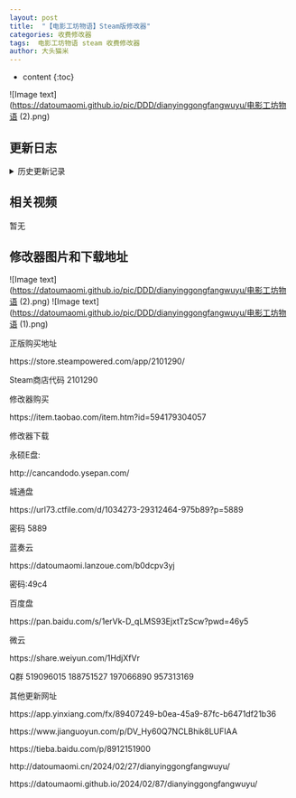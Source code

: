 ```yaml
---
layout: post
title:  "【电影工坊物语】Steam版修改器"
categories: 收费修改器
tags:  电影工坊物语 steam 收费修改器 
author: 大头猫米
---
```


* content
{:toc}

![Image text](https://datoumaomi.github.io/pic/DDD/dianyinggongfangwuyu/电影工坊物语 (2).png)





##  更新日志






<details>
<summary>历史更新记录</summary>
<p></p>
https://app.yinxiang.com/fx/89407249-b0ea-45a9-87fc-b6471df21b36
<p></p>
https://www.jianguoyun.com/p/DV_Hy60Q7NCLBhik8LUFIAA
<p></p>
https://tieba.baidu.com/p/8912151900
<p></p>
http://datoumaomi.cn/2024/02/27/dianyinggongfangwuyu/
<p></p>
<p></p>




</details>

## 相关视频
暂无

## 修改器图片和下载地址

![Image text](https://datoumaomi.github.io/pic/DDD/dianyinggongfangwuyu/电影工坊物语 (2).png)
![Image text](https://datoumaomi.github.io/pic/DDD/dianyinggongfangwuyu/电影工坊物语 (1).png)







正版购买地址
<p></p>
https://store.steampowered.com/app/2101290/
<p></p>
Steam商店代码 2101290
<p></p>
修改器购买
<p></p>
https://item.taobao.com/item.htm?id=594179304057
<p></p>
修改器下载
<p></p>
永硕E盘:
<p></p>
http://cancandodo.ysepan.com/
<p></p>
<p></p>
城通盘
<p></p>
https://url73.ctfile.com/d/1034273-29312464-975b89?p=5889
<p></p>
密码 5889
<p></p>
<p></p>
蓝奏云
<p></p>
https://datoumaomi.lanzoue.com/b0dcpv3yj
<p></p>
密码:49c4
<p></p>
<p></p>
百度盘
<p></p>
https://pan.baidu.com/s/1erVk-D_qLMS93EjxtTzScw?pwd=46y5
<p></p>
<p></p>
微云
<p></p>
https://share.weiyun.com/1HdjXfVr
<p></p>

<p></p>
<p></p>
Q群 519096015 188751527 197066890 957313169
<p></p>

其他更新网址
<p></p>
https://app.yinxiang.com/fx/89407249-b0ea-45a9-87fc-b6471df21b36
<p></p>
<p></p>
https://www.jianguoyun.com/p/DV_Hy60Q7NCLBhik8LUFIAA
<p></p>
<p></p>
https://tieba.baidu.com/p/8912151900
<p></p>
<p></p>
http://datoumaomi.cn/2024/02/27/dianyinggongfangwuyu/
<p></p>
<p></p>
https://datoumaomi.github.io/2024/02/87/dianyinggongfangwuyu/
<p></p>
